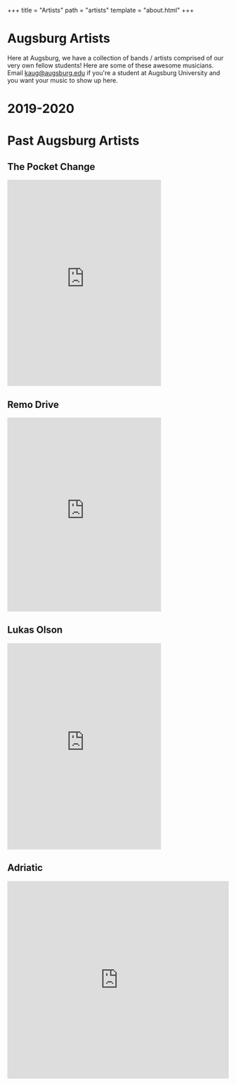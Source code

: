 +++
title = "Artists"
path = "artists"
template = "about.html"
+++

# Augsburg Artists
Here at Augsburg, we have a collection of bands / artists comprised of our very own fellow students! Here are some of these awesome musicians.  Email [kaug@augsburg.edu](mailto:kaug@augsburg.edu) if you're a student at Augsburg University and you want your music to show up here.

# 2019-2020

# Past Augsburg Artists
## The Pocket Change

<iframe style="border: 0; width: 350px; height: 470px;" src="http://bandcamp.com/EmbeddedPlayer/album=579753951/size=large/bgcol=ffffff/linkcol=0687f5/tracklist=false/transparent=true/" width="320" height="240"></iframe>

## Remo Drive

<iframe style="border: 0; width: 350px; height: 442px;" src="https://bandcamp.com/EmbeddedPlayer/track=2347483498/size=large/bgcol=ffffff/linkcol=0687f5/tracklist=false/transparent=true/" width="320" height="240"></iframe>

## Lukas Olson

<iframe style="border: 0; width: 350px; height: 470px;" src="https://bandcamp.com/EmbeddedPlayer/album=2181925815/size=large/bgcol=ffffff/linkcol=0687f5/tracklist=false/transparent=true/" width="320" height="240"></iframe>

## Adriatic

<iframe src="https://w.soundcloud.com/player/?url=https%3A//api.soundcloud.com/tracks/245772714&amp;auto_play=false&amp;hide_related=false&amp;show_comments=true&amp;show_user=true&amp;show_reposts=false&amp;visual=true" frameborder="no" scrolling="no" width="100%" height="450"></iframe>
